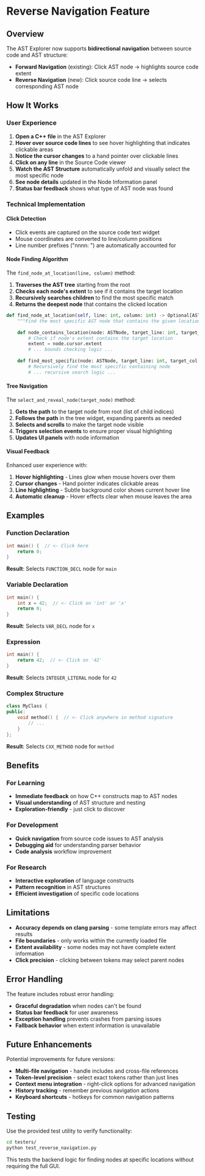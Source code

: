 # Reverse Navigation Feature

## Overview

The AST Explorer now supports **bidirectional navigation** between source code and AST structure:

- **Forward Navigation** (existing): Click AST node → highlights source code extent
- **Reverse Navigation** (new): Click source code line → selects corresponding AST node

## How It Works

### User Experience
1. **Open a C++ file** in the AST Explorer
2. **Hover over source code lines** to see hover highlighting that indicates clickable areas
3. **Notice the cursor changes** to a hand pointer over clickable lines
4. **Click on any line** in the Source Code viewer
5. **Watch the AST Structure** automatically unfold and visually select the most specific node
6. **See node details** updated in the Node Information panel
7. **Status bar feedback** shows what type of AST node was found

### Technical Implementation

#### Click Detection
- Click events are captured on the source code text widget
- Mouse coordinates are converted to line/column positions
- Line number prefixes ("nnnn: ") are automatically accounted for

#### Node Finding Algorithm
The `find_node_at_location(line, column)` method:

1. **Traverses the AST tree** starting from the root
2. **Checks each node's extent** to see if it contains the target location
3. **Recursively searches children** to find the most specific match
4. **Returns the deepest node** that contains the clicked location

```python
def find_node_at_location(self, line: int, column: int) -> Optional[ASTNode]:
    """Find the most specific AST node that contains the given location"""
    
    def node_contains_location(node: ASTNode, target_line: int, target_col: int) -> bool:
        # Check if node's extent contains the target location
        extent = node.cursor.extent
        # ... bounds checking logic ...
        
    def find_most_specific(node: ASTNode, target_line: int, target_col: int) -> Optional[ASTNode]:
        # Recursively find the most specific containing node
        # ... recursive search logic ...
```

#### Tree Navigation
The `select_and_reveal_node(target_node)` method:

1. **Gets the path** to the target node from root (list of child indices)
2. **Follows the path** in the tree widget, expanding parents as needed
3. **Selects and scrolls** to make the target node visible
4. **Triggers selection events** to ensure proper visual highlighting
5. **Updates UI panels** with node information

#### Visual Feedback
Enhanced user experience with:

1. **Hover highlighting** - Lines glow when mouse hovers over them
2. **Cursor changes** - Hand pointer indicates clickable areas  
3. **Line highlighting** - Subtle background color shows current hover line
4. **Automatic cleanup** - Hover effects clear when mouse leaves the area

## Examples

### Function Declaration
```cpp
int main() {  // <- Click here
    return 0;
}
```
**Result**: Selects `FUNCTION_DECL` node for `main`

### Variable Declaration
```cpp
int main() {
    int x = 42;  // <- Click on 'int' or 'x'
    return 0;
}
```
**Result**: Selects `VAR_DECL` node for `x`

### Expression
```cpp
int main() {
    return 42;  // <- Click on '42'
}
```
**Result**: Selects `INTEGER_LITERAL` node for `42`

### Complex Structure
```cpp
class MyClass {
public:
    void method() {  // <- Click anywhere in method signature
        // ...
    }
};
```
**Result**: Selects `CXX_METHOD` node for `method`

## Benefits

### For Learning
- **Immediate feedback** on how C++ constructs map to AST nodes
- **Visual understanding** of AST structure and nesting
- **Exploration-friendly** - just click to discover

### For Development
- **Quick navigation** from source code issues to AST analysis
- **Debugging aid** for understanding parser behavior
- **Code analysis** workflow improvement

### For Research
- **Interactive exploration** of language constructs
- **Pattern recognition** in AST structures
- **Efficient investigation** of specific code locations

## Limitations

- **Accuracy depends on clang parsing** - some template errors may affect results
- **File boundaries** - only works within the currently loaded file
- **Extent availability** - some nodes may not have complete extent information
- **Click precision** - clicking between tokens may select parent nodes

## Error Handling

The feature includes robust error handling:

- **Graceful degradation** when nodes can't be found
- **Status bar feedback** for user awareness
- **Exception handling** prevents crashes from parsing issues
- **Fallback behavior** when extent information is unavailable

## Future Enhancements

Potential improvements for future versions:

- **Multi-file navigation** - handle includes and cross-file references
- **Token-level precision** - select exact tokens rather than just lines
- **Context menu integration** - right-click options for advanced navigation
- **History tracking** - remember previous navigation actions
- **Keyboard shortcuts** - hotkeys for common navigation patterns

## Testing

Use the provided test utility to verify functionality:

```bash
cd testers/
python test_reverse_navigation.py
```

This tests the backend logic for finding nodes at specific locations without requiring the full GUI.
